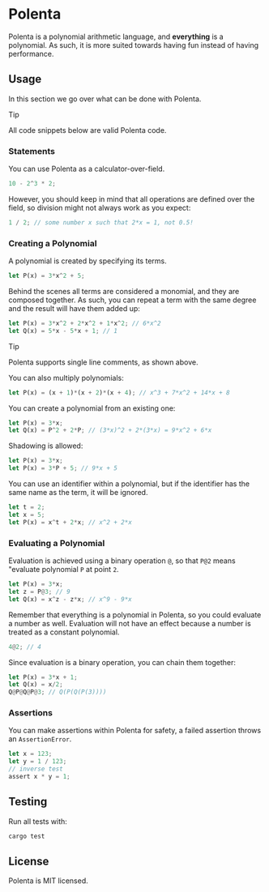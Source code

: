 # Polenta

Polenta is a polynomial arithmetic language, and **everything** is a polynomial. As such, it is more suited towards having fun instead of having performance.

## Usage

In this section we go over what can be done with Polenta.

> [!TIP]
>
> All code snippets below are valid Polenta code.

### Statements

You can use Polenta as a calculator-over-field.

```rs
10 - 2^3 * 2;
```

However, you should keep in mind that all operations are defined over the field, so division might not always work as you expect:

```rs
1 / 2; // some number x such that 2*x = 1, not 0.5!
```

### Creating a Polynomial

A polynomial is created by specifying its terms.

```rs
let P(x) = 3*x^2 + 5;
```

Behind the scenes all terms are considered a monomial, and they are composed together. As such, you can repeat a term with the same degree and the result will have them added up:

```rs
let P(x) = 3*x^2 + 2*x^2 + 1*x^2; // 6*x^2
let Q(x) = 5*x - 5*x + 1; // 1
```

> [!TIP]
>
> Polenta supports single line comments, as shown above.

You can also multiply polynomials:

```rs
let P(x) = (x + 1)*(x + 2)*(x + 4); // x^3 + 7*x^2 + 14*x + 8
```

You can create a polynomial from an existing one:

```rs
let P(x) = 3*x;
let Q(x) = P^2 + 2*P; // (3*x)^2 + 2*(3*x) = 9*x^2 + 6*x
```

Shadowing is allowed:

```rs
let P(x) = 3*x;
let P(x) = 3*P + 5; // 9*x + 5
```

You can use an identifier within a polynomial, but if the identifier has the same name as the term, it will be ignored.

```rs
let t = 2;
let x = 5;
let P(x) = x^t + 2*x; // x^2 + 2*x
```

### Evaluating a Polynomial

Evaluation is achieved using a binary operation `@`, so that `P@2` means "evaluate polynomial `P` at point `2`.

```rs
let P(x) = 3*x;
let z = P@3; // 9
let Q(x) = x^z - z*x; // x^9 - 9*x
```

Remember that everything is a polynomial in Polenta, so you could evaluate a number as well. Evaluation will not have an effect because a number is treated as a constant polynomial.

```rs
4@2; // 4
```

Since evaluation is a binary operation, you can chain them together:

```rs
let P(x) = 3*x + 1;
let Q(x) = x/2;
Q@P@Q@P@3; // Q(P(Q(P(3))))
```

### Assertions

You can make assertions within Polenta for safety, a failed assertion throws an `AssertionError`.

```rs
let x = 123;
let y = 1 / 123;
// inverse test
assert x * y = 1;
```

## Testing

Run all tests with:

```sh
cargo test
```

## License

Polenta is MIT licensed.
